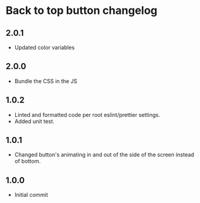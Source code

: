 # Back to top button changelog


## 2.0.1
* Updated color variables

## 2.0.0
* Bundle the CSS in the JS

## 1.0.2
* Linted and formatted code per root eslint/prettier settings.
* Added unit test.

## 1.0.1
* Changed button's animating in and out of the side of the screen instead of bottom.

## 1.0.0
* Initial commit
